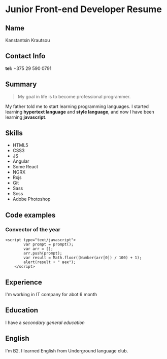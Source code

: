 # Junior Front-end Developer Resume
## Name
Kanstantsin Krautsou
## Contact Info
**tel:** +375 29 590 0791
## Summary
> My goal in life is to become professional programmer.

My father told me to start learning programming languages. I started learning **hypertext language** and **style language**, and now I have been learning **javascript**.
## Skills
 * HTML5
 * CSS3
 * JS
 * Angular
 * Some React
 * NGRX
 * Rxjs
 * Git
 * Sass
 * Scss
 * Adobe Photoshop
## Code examples
### Сonvector of the year
```
<script type="text/javascript">
		var prompt = prompt();
		var arr = [];
		arr.push(prompt);
		var result = Math.floor((Number(arr[0]) / 100) + 1);
		alert(result + " век");
	</script>
 ```

## Experience

I'm working in IT company for abot 6 month

## Education

I have a *secondary general education*

## English

I'm B2. I learned English from Underground language club.

